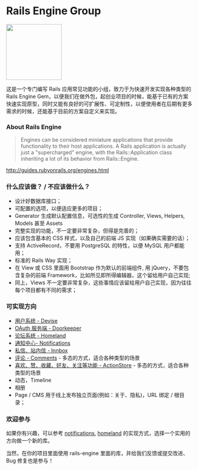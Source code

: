 # Rails Engine Group

<img src="https://avatars3.githubusercontent.com/u/18108597" width="150" />

这是一个专门编写 Rails 应用常见功能的小组，致力于为快速开发实现各种类型的 Rails Engine Gem，以便我们在做外包，起创业项目的时候，能基于已有的方案快速实现原型，同时又能有良好的可扩展性、可定制性，以便使用者在后期有更多需求的时候，还能基于目前的方案自定义来实现。

### About Rails Engine

> Engines can be considered miniature applications that provide functionality to their host applications. A Rails application is actually just a "supercharged" engine, with the Rails::Application class inheriting a lot of its behavior from Rails::Engine.

http://guides.rubyonrails.org/engines.html


### 什么应该做？ / 不应该做什么？

- 设计好数据库接口；
- 可配置的选项，以便适应更多的项目；
- Generator 生成默认配置信息，可选性的生成 Controller, Views, Helpers, Models 甚至 Assets
- 完整实现的功能，不一定要非常复杂，但得是完善的；
- 应该包含基本的 CSS 样式，以及自己的前端 JS 实现（如果确实需要的话）；
- 支持 ActiveRecord，不要用 PostgreSQL 的特性，以便 MySQL 用户都能用；
- 标准的 Rails Way 实现；
- 在 View 或 CSS 里面用 Bootstrap 作为默认的前端组件, 用 jQuery，不要包含复杂的前端 Framework，比如所见即所得编辑器，这个留给用户自己实现;
- 同上，Views 不一定要非常复杂，这些事情应该留给用户自己实现，因为往往每个项目都有不同的需求；

### 可实现方向

- [用户系统 - Devise](https://github.com/plataformatec/devise)
- [OAuth 服务端 - Doorkeeper](https://github.com/doorkeeper-gem/doorkeeper)
- [论坛系统 - Homeland](https://github.com/rails-engine/homeland)
- [通知中心- Notifications](https://github.com/rails-engine/notifications)
- [私信、站内信 - Innbox](https://github.com/rails-engine/innbox)
- [评论 - Comments](https://github.com/rails-engine/comments) - 多态的方式，适合各种类型的场景
- [喜欢、赞、收藏、好友、关注等功能 - ActionStore](https://github.com/rails-engine/action-store) - 多态的方式，适合各种类型的场景
- 动态，Timeline
- 相册
- Page / CMS 用于线上发布独立页面(例如：关于、隐私)，URL 绑定 / 根目录；

### 欢迎参与

如果你有兴趣，可以参考 [notifications](https://github.com/rails-engine/notifications), [homeland](https://github.com/rails-engine/homeland) 的实现方式，选择一个实用的方向做一个新的库。

当然，在你的项目里面使用 rails-engine 里面的库，并给我们反馈或提交改进、Bug 修复也是参与！
